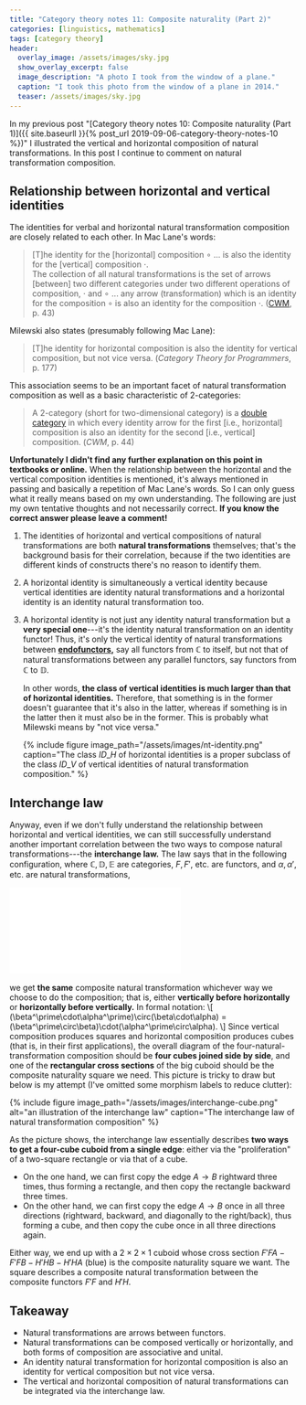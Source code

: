 ```yaml
---
title: "Category theory notes 11: Composite naturality (Part 2)"
categories: [linguistics, mathematics]
tags: [category theory]
header:
  overlay_image: /assets/images/sky.jpg
  show_overlay_excerpt: false
  image_description: "A photo I took from the window of a plane."
  caption: "I took this photo from the window of a plane in 2014."
  teaser: /assets/images/sky.jpg
---
```


In my previous post "[Category theory notes 10: Composite naturality (Part 1)]({{ site.baseurll }}{% post_url 2019-09-06-category-theory-notes-10 %})" I illustrated the vertical and horizontal composition of natural transformations. In this post I continue to comment on natural transformation composition.

## Relationship between horizontal and vertical identities
The identities for verbal and horizontal natural transformation composition are closely related to each other. In Mac Lane's words:
> [T]he identity for the [horizontal] composition $\circ$ ... is also the identity for the [vertical] composition $\cdot.$<br>
The collection of all natural transformations is the set of arrows [between] two different categories under two different operations of composition, $\cdot$ and $\circ$ ... any arrow (transformation) which is an identity for the composition $\circ$ is also an identity for the composition $\cdot.$  ([CWM](https://books.google.co.uk/books?id=MXboNPdTv7QC&source=gbs_book_other_versions), p.&nbsp;43)

Milewski also states (presumably following Mac Lane):
>[T]he identity for horizontal composition is also the identity for vertical composition, but not vice versa. (_Category Theory for Programmers_, p.&nbsp;177)

This association seems to be an important facet of natural transformation composition as well as a basic characteristic of 2-categories:
>A 2-category (short for two-dimensional category) is a [double category](https://ncatlab.org/nlab/show/double+category) in which every identity arrow for the first [i.e., horizontal] composition is also an identity for the second [i.e., vertical] composition. (_CWM_, p.&nbsp;44)

**Unfortunately I didn't find any further explanation on this point in textbooks or online.** When the relationship between the horizontal and the vertical composition identities is mentioned, it's always mentioned in passing and basically a repetition of Mac Lane's words. So I can only guess what it really means based on my own understanding. The following are just my own tentative thoughts and not necessarily correct. **If you know the correct answer please leave a comment!**
1. The identities of horizontal and vertical compositions of natural transformations are both **natural transformations** themselves; that's the background basis for their correlation, because if the two identities are different kinds of constructs there's no reason to identify them.
2. A horizontal identity is simultaneously a vertical identity because vertical identities are identity natural transformations and a horizontal identity is an identity natural transformation too.
3. A horizontal identity is not just any identity natural transformation but a **very special one**---it's the identity natural transformation on an identity functor! Thus, it's only the vertical identity of natural transformations between **[endofunctors](https://ncatlab.org/nlab/show/endofunctor),** say all functors from $\mathbb{C}$ to itself, but not that of natural transformations between any parallel functors, say functors from $\mathbb{C}$ to $\mathbb{D}.$

   In other words, **the class of vertical identities is much larger than that of horizontal identities.** Therefore, that something is in the former doesn't guarantee that it's also in the latter, whereas if something is in the latter then it must also be in the former. This is probably what Milewski means by "not vice versa."

   {% include figure image_path="/assets/images/nt-identity.png" caption="The class $ID\_H$ of horizontal identities is a proper subclass of the class $ID\_V$ of vertical identities of natural transformation composition." %}

## Interchange law
Anyway, even if we don't fully understand the relationship between horizontal and vertical identities, we can still successfully understand another important correlation between the two ways to compose natural transformations---the **interchange law.** The law says that in the following configuration, where $\mathbb{C}, \mathbb{D}, \mathbb{E}$ are categories, $F, F',$ etc. are functors, and $\alpha, \alpha',$ etc. are natural transformations,

![interchange law](/assets/images/interchange-law.pdf)

we get **the same** composite natural transformation whichever way we choose to do the composition; that is, either **vertically before horizontally** or **horizontally before vertically.** In formal notation:
\\[ (\beta^\prime\cdot\alpha^\prime)\circ(\beta\cdot\alpha) = (\beta^\prime\circ\beta)\cdot(\alpha^\prime\circ\alpha). \\]
Since vertical composition produces squares and horizontal composition produces cubes (that is, in their first applications), the overall diagram of the four-natural-transformation composition should be **four cubes joined side by side**, and one of the **rectangular cross sections** of the big cuboid should be the composite naturality square we need. This picture is tricky to draw but below is my attempt (I've omitted some morphism labels to reduce clutter):

{% include figure image_path="/assets/images/interchange-cube.png" alt="an illustration of the interchange law" caption="The interchange law of natural transformation composition" %}

As the picture shows, the interchange law essentially describes **two ways to get a four-cube cuboid from a single edge**: either via the "proliferation" of a two-square rectangle or via that of a cube.
- On the one hand, we can first copy the edge $A\rightarrow B$ rightward three times, thus forming a rectangle, and then copy the rectangle backward three times.
- On the other hand, we can first copy the edge $A\rightarrow B$ once in all three directions (rightward, backward, and diagonally to the right/back), thus forming a cube, and then copy the cube once in all three directions again.

Either way, we end up with a $2\times2\times1$ cuboid whose cross section $F'FA - F'FB - H'HB - H'HA$ (blue) is the composite naturality square we want. The square describes a composite natural transformation between the composite functors $F'F$ and $H'H.$

## Takeaway
- Natural transformations are arrows between functors.
- Natural transformations can be composed vertically or horizontally, and both forms of composition are associative and unital.
- An identity natural transformation for horizontal composition is also an identity for vertical composition but not vice versa.
- The vertical and horizontal composition of natural transformations can be integrated via the interchange law.
